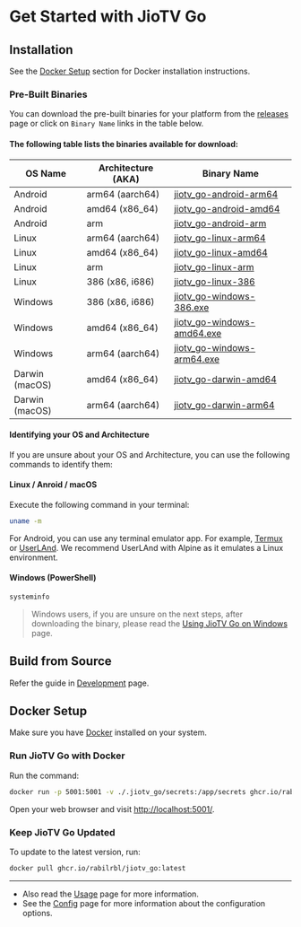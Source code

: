 # Get Started with JioTV Go

## Installation

<div class="warning">

See the [Docker Setup](#docker-setup) section for Docker installation instructions.

</div>

### Pre-Built Binaries

You can download the pre-built binaries for your platform from the [releases](https://github.com/rabilrbl/jiotv-go/releases) page or click on `Binary Name` links in the table below.


#### The following table lists the binaries available for download:

| OS Name                      | Architecture (AKA)  | Binary Name                                                        |
| ---------------------------- | ------------- | ------------------------------------------------------------------- |
| Android                           | arm64 (aarch64)        | [jiotv_go-android-arm64](https://github.com/rabilrbl/jiotv_go/releases/latest/download/jiotv_go-android-arm64)          |
| Android                           | amd64 (x86_64)        | [jiotv_go-android-amd64](https://github.com/rabilrbl/jiotv_go/releases/latest/download/jiotv_go-android-amd64)          |
| Android                           | arm                   | [jiotv_go-android-arm](https://github.com/rabilrbl/jiotv_go/releases/latest/download/jiotv_go-android-arm)              |
| Linux                                | arm64 (aarch64)        | [jiotv_go-linux-arm64](https://github.com/rabilrbl/jiotv_go/releases/latest/download/jiotv_go-linux-arm64)                |
| Linux                                | amd64 (x86_64)        | [jiotv_go-linux-amd64](https://github.com/rabilrbl/jiotv_go/releases/latest/download/jiotv_go-linux-amd64)                |
| Linux                                | arm                   | [jiotv_go-linux-arm](https://github.com/rabilrbl/jiotv_go/releases/latest/download/jiotv_go-linux-arm)                  |
| Linux                                | 386 (x86, i686)       | [jiotv_go-linux-386](https://github.com/rabilrbl/jiotv_go/releases/latest/download/jiotv_go-linux-386)                  |
| Windows                          | 386 (x86, i686)       | [jiotv_go-windows-386.exe](https://github.com/rabilrbl/jiotv_go/releases/latest/download/jiotv_go-windows-386.exe)      |
| Windows                          | amd64 (x86_64)        | [jiotv_go-windows-amd64.exe](https://github.com/rabilrbl/jiotv_go/releases/latest/download/jiotv_go-windows-amd64.exe)|
| Windows                          | arm64 (aarch64)       | [jiotv_go-windows-arm64.exe](https://github.com/rabilrbl/jiotv_go/releases/latest/download/jiotv_go-windows-arm64.exe)|
| Darwin (macOS)               | amd64 (x86_64)        | [jiotv_go-darwin-amd64](https://github.com/rabilrbl/jiotv_go/releases/latest/download/jiotv_go-darwin-amd64)               |
| Darwin (macOS)               | arm64 (aarch64)       | [jiotv_go-darwin-arm64](https://github.com/rabilrbl/jiotv_go/releases/latest/download/jiotv_go-darwin-arm64)               |


#### Identifying your OS and Architecture

If you are unsure about your OS and Architecture, you can use the following commands to identify them:

#### Linux / Anroid / macOS

Execute the following command in your terminal:

```bash
uname -m
```

For Android, you can use any terminal emulator app. For example, [Termux](https://f-droid.org/en/packages/com.termux/) or [UserLAnd](https://f-droid.org/en/packages/tech.ula/). We recommend UserLAnd with Alpine as it emulates a Linux environment.


#### Windows (PowerShell)

```powershell
systeminfo
```

<div class="warning">

> Windows users, if you are unsure on the next steps, after downloading the binary, please read the [Using JioTV Go on Windows](./usage/windows.md) page.

</div>

## Build from Source

Refer the guide in [Development](./development.md#build-from-source) page.

## Docker Setup

Make sure you have [Docker](https://docs.docker.com/get-docker/) installed on your system.

### Run JioTV Go with Docker
Run the command:

```sh
docker run -p 5001:5001 -v ./.jiotv_go/secrets:/app/secrets ghcr.io/rabilrbl/jiotv_go
```

Open your web browser and visit [http://localhost:5001/](http://localhost:5001/).

### Keep JioTV Go Updated

To update to the latest version, run:

```sh
docker pull ghcr.io/rabilrbl/jiotv_go:latest
```

---

- Also read the [Usage](./usage/usage.md) page for more information.
- See the [Config](./config.md) page for more information about the configuration options.
